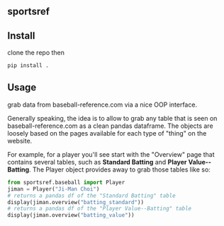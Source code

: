 ## sportsref

## Install

clone the repo then

```python
pip install .
```

## Usage

grab data from baseball-reference.com via a nice OOP interface.

Generally speaking, the idea is to allow to grab any table that is seen on baseball-reference.com as a clean pandas dataframe.
The objects are loosely based on the pages available for each type of "thing" on the website.

For example, for a player you'll see start with the "Overview" page that contains several tables, such as **Standard Batting** and **Player Value--Batting**. The Player object provides away to grab those tables like so:

```python
from sportsref.baseball import Player
jiman = Player("Ji-Man Choi")
# returns a pandas df of the "Standard Batting" table
display(jiman.overview("batting_standard")) 
# returns a pandas df of the "Player Value--Batting" table
display(jiman.overview("batting_value"))
```


        
        
